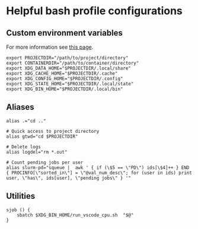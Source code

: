 # Helpful bash profile configurations

## Custom environment variables
For more information see [this page](custom_dir_layout).
```
export PROJECTDIR="/path/to/project/directory"
export CONTAINERDIR="/path/to/container/directory"
export XDG_DATA_HOME="$PROJECTDIR/.local/share"
export XDG_CACHE_HOME="$PROJECTDIR/.cache"
export XDG_CONFIG_HOME="$PROJECTDIR/.config"
export XDG_STATE_HOME="$PROJECTDIR/.local/state"
export XDG_BIN_HOME="$PROJECTDIR/.local/bin"
```

## Aliases
```
alias .="cd .."

# Quick access to project directory
alias gtwd="cd $PROJECTDIR"

# Delete logs
alias logdel="rm *.out"

# Count pending jobs per user
alias slurm-pd="squeue |  awk ' { if (\$5 == \"PD\") ids[\$4]++ } END { PROCINFO[\"sorted_in\"] = \"@val_num_desc\"; for (user in ids) print user, \"has\", ids[user], \"pending jobs\" } '"
```

## Utilities
```
sjob () {
    sbatch $XDG_BIN_HOME/run_vscode_cpu.sh  "$@"
}
```
